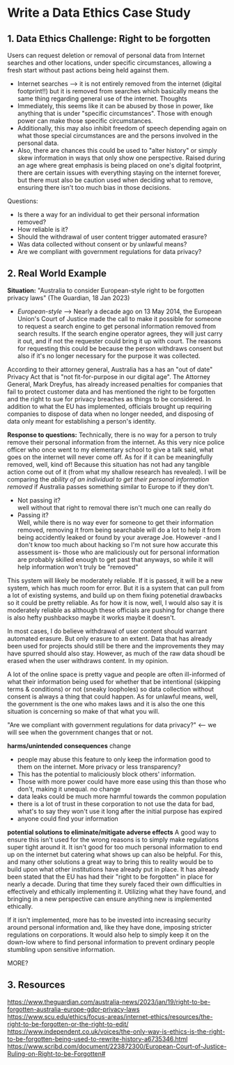 # Write a Data Ethics Case Study

## 1. Data Ethics Challenge: Right to be forgotten
Users can request deletion or removal of personal data from Internet searches and other locations, under specific circumstances, allowing a fresh start without past actions being held against them.
  - Internet searches --> it is not entirely removed from the internet (digital footprint!!) but it is removed from searches which basically means the same thing regarding general use of the internet.
Thoughts
  - Immediately, this seems like it can be abused by those in power, like anything that is under "specific circumstances". Those with enough power can make those specific circumstances.
  - Additionally, this may also inhibit freedom of speech depending again on what those special circumstances are and the persons involved in the personal data. 
  - Also, there are chances this could be used to "alter history" or simply skew information in ways that only show one perspective. Raised during an age where great emphasis is being placed on one's digital footprint, there are certain issues with everything staying on the internet forever, but there must also be caution used when deciding what to remove, ensuring there isn't too much bias in those decisions.

Questions:
  - Is there a way for an individual to get their personal information removed? 
  - How reliable is it?
  - Should the withdrawal of user content trigger automated erasure?
  - Was data collected without consent or by unlawful means?
  - Are we compliant with government regulations for data privacy?

## 2. Real World Example
__Situation:__
"Australia to consider European-style right to be forgotten privacy laws" (The Guardian, 18 Jan 2023)
  - _European-style_ --> Nearly a decade ago on 13 May 2014, the European Union's Court of Justice made the call to make it possible for someone to request a search engine to get personal information removed from search results. If the search engine operator agrees, they will just carry it out, and if not the requester could bring it up with court. The reasons for requesting this could be because the person withdraws consent but also if it's no longer necessary for the purpose it was collected.

According to their attorney general, Australia has a has an "out of date" Privacy Act that is "not fit-for-purpose in our digital age". The Attorney General, Mark Dreyfus, has already increased penalties for companies that fail to protect customer data and has mentioned the right to be forgotten and the right to sue for privacy breaches as things to be considered. In addition to what the EU has implemented, officials brought up requiring companies to dispose of data when no longer needed, and disposing of data only meant for establishing a person's identity.

__Response to questions:__
Technically, there is no way for a person to truly remove their personal information from the internet. As this very nice police officer who once went to my elementary school to give a talk said, what goes on the internet will never come off. As for if it can be meaningfully removed, well, kind of! Because this situation has not had any tangible action come out of it (from what my shallow research has revealed). I will be comparing the _ability of an individual to get their personal information removed_ if Australia passes something similar to Europe to if they don't.
  - Not passing it? <br> well without that right to removal there isn't much one can really do
  - Passing it? <br> Well, while there is no way ever for someone to get their information removed, removing it from being searchable will do a lot to help it from being accidently leaked or found by your average Joe. However -and I don't know too much about hacking so I'm not sure how accurate this assessment is- those who are maliciously out for personal information are probably skilled enough to get past that anyways, so while it will help information won't truly be "removed"

This system will likely be moderately reliable. If it is passed, it will be a new system, which has much room for error. But it is a system that can pull from a lot of existing systems, and build up on them fixing potenetial drawbacks so it could be pretty reliable. As for how it is now, well, I would also say it is moderately reliable as although these officials are pushing for change there is also hefty pushbackso maybe it works maybe it doesn't.

In most cases, I do believe withdrawal of user content should warrant automated erasure. But only erasure to an extent. Data that has already been used for projects should still be there and the improvements they may have spurred should also stay. However, as much of the raw data shoudl be erased when the user withdraws content. In my opinion.

A lot of the online space is pretty vague and people are often ill-informed of what their information being used for whether that be intentional (skipping terms & conditions) or not (sneaky loopholes) so data collection without consent is always a thing that could happen. As for unlawful means, well, the government is the one who makes laws and it is also the one this situation is concerning so make of that what you will.

"Are we compliant with government regulations for data privacy?" <-- we will see when the government changes that or not.

__harms/unintended consequences__
change
  - people may abuse this feature to only keep the information good to them on the internet. More privacy or less transparency?
  - This has the potential to maliciously block others' information.
  - Those with more power could have more ease using this than those who don't, making it unequal. 
no change
  - data leaks could be much more harmful towards the common population
  - there is a lot of trust in these corporation to not use the data for bad, what's to say they won't use it long after the initial purpose has expired
  - anyone could find your information

__potential solutions to eliminate/mitigate adverse effects__
A good way to ensure this isn't used for the wrong reasons is to simply make regulations super tight around it. It isn't good for too much personal information to end up on the internet but catering what shows up can also be helpful. For this, and many other solutions a great way to bring this to reality would be to build upon what other institutions have already put in place. It has already been stated that the EU has had their "right to be forgotten" in place for nearly a decade. During that time they surely faced their own difficulties in effectively and ethically implementing it. Utilizing what they have found, and bringing in a new perspective can ensure anything new is implemented ethically.

If it isn't implemented, more has to be invested into increasing security around personal information and, like they have done, imposing stricter regulations on corporations. It would also help to simply keep it on the down-low where to find personal information to prevent ordinary people stumbling upon sensitive information.

MORE?


## 3. Resources
https://www.theguardian.com/australia-news/2023/jan/19/right-to-be-forgotten-australia-europe-gdpr-privacy-laws 
https://www.scu.edu/ethics/focus-areas/internet-ethics/resources/the-right-to-be-forgotten-or-the-right-to-edit/
https://www.independent.co.uk/voices/the-only-way-is-ethics-is-the-right-to-be-forgotten-being-used-to-rewrite-history-a6735346.html
https://www.scribd.com/document/223872300/European-Court-of-Justice-Ruling-on-Right-to-be-Forgotten#
